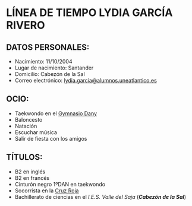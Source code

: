 # __LÍNEA DE TIEMPO LYDIA GARCÍA RIVERO__

## DATOS PERSONALES:
- Nacimiento: 11/10/2004
- Lugar de nacimiento: Santander
- Domicilio: Cabezón de la Sal 
- Correo electrónico: lydia.garcia@alumnos.uneatlantico.es
## OCIO:
- Taekwondo en el [Gymnasio Dany](https://maestegui.com/nuestras-empresas/gimnasio-dany)
- Baloncesto
- Natación
- Escuchar música
- Salir de fiesta con los amigos 
## TÍTULOS:
- B2 en inglés
- B2 en francés
- Cinturón negro 1ºDAN en taekwondo
- Socorrista en la [Cruz Roja](https://www2.cruzroja.es/)
- Bachillerato de ciencias en el _I.E.S. Valle del Saja_ (***Cabezón de la Sal***)
